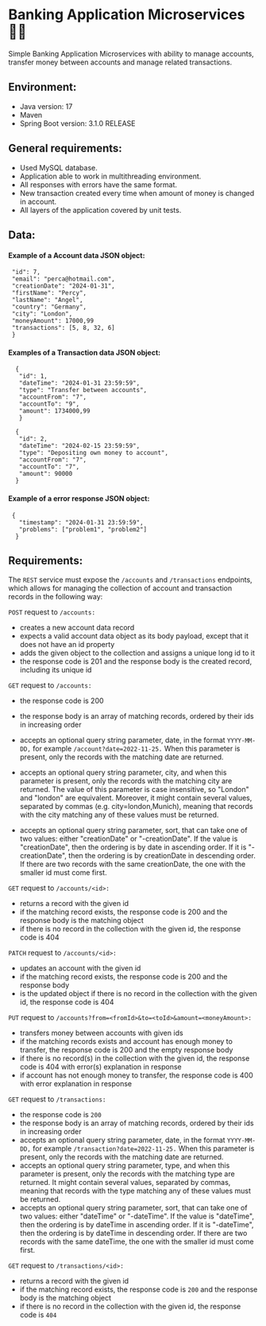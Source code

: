 # Banking Application Microservices :woman_technologist:
Simple Banking Application Microservices with ability to manage accounts, transfer money between accounts and manage related transactions.

## Environment:
* Java version: 17
* Maven
* Spring Boot version: 3.1.0 RELEASE

## General requirements:

* Used MySQL database.
* Application able to work in multithreading environment.
* All responses with errors have the same format.
* New transaction created every time when amount of money is changed in account.
* All layers of the application covered by unit tests.

## Data:

#### Example of a Account data JSON object:
  ```{  
   "id": 7, 
   "email": "perca@hotmail.com", 
   "creationDate": "2024-01-31", 
   "firstName": "Percy", 
   "lastName": "Angel", 
   "country": "Germany", 
   "city": "London", 
   "moneyAmount": 17000,99 
   "transactions": [5, 8, 32, 6] 
   }  
```
#### Examples of a Transaction data JSON object:
```
  {
   "id": 1,
   "dateTime": "2024-01-31 23:59:59",
   "type": "Transfer between accounts",
   "accountFrom": "7",
   "accountTo": "9",
   "amount": 1734000,99
   } 

  {
   "id": 2,
   "dateTime": "2024-02-15 23:59:59",
   "type": "Depositing own money to account",
   "accountFrom": "7",
   "accountTo": "7",
   "amount": 90000
  } 
```
#### Example of a error response JSON object:
```
 {
   "timestamp": "2024-01-31 23:59:59",
   "problems": ["problem1", "problem2"]
  } 
```
## Requirements:

The ```REST``` service must expose the ```/accounts``` and ```/transactions``` endpoints, which allows for managing the collection of account and transaction records in the following way:

```POST``` request to ```/accounts:```

* creates a new account data record 
* expects a valid account data object as its body payload, except that it does not have an id property
* adds the given object to the collection and assigns a unique long id to it
* the response code is 201 and the response body is the created record, including its unique id

```GET``` request to ```/accounts:```

* the response code is 200 
* the response body is an array of matching records, ordered by their ids in increasing order
* accepts an optional query string parameter, date, in the format ```YYYY-MM-DD,``` for example ```/account?date=2022-11-25.``` When this parameter is present, only the records with the matching date are returned.
* accepts an optional query string parameter, city, and when this parameter is present, only the records with the matching city are returned. The value of this parameter is case insensitive, so "London" and "london" are equivalent. Moreover, it might contain several values, separated by commas (e.g. city=london,Munich), meaning that records with the city matching any of these values must be returned.

* accepts an optional query string parameter, sort, that can take one of two values: either "creationDate" or "-creationDate". If the value is "creationDate", then the ordering is by date in ascending order. If it is "-creationDate", then the ordering is by creationDate in descending order. If there are two records with the same creationDate, the one with the smaller id must come first.

```GET``` request to ```/accounts/<id>:```

* returns a record with the given id
* if the matching record exists, the response code is 200 and the response body is the matching object 
* if there is no record in the collection with the given id, the response code is 404

```PATCH``` request to ```/accounts/<id>:```
* updates an account with the given id 
* if the matching record exists, the response code is 200 and the response body
* is the  updated object if there is no record in the collection with the given id, the response code is 404

```PUT``` request to ```/accounts?from=<fromId>&to=<toId>&amount=<moneyAmount>:```
* transfers money between accounts with given ids 
* if the matching records exists and account has enough money to transfer, the response code is 200 and the empty response body 
* if there is no record(s) in the collection with the given id, the response code is 404 with error(s) explanation in response 
* if account has not enough money to transfer, the response code is 400 with error explanation in response

```GET``` request to ```/transactions:```

* the response code is ```200```
* the response body is an array of matching records, ordered by their ids in increasing order 
* accepts an optional query    string parameter, date, in the format ```YYYY-MM-DD,``` for example ```/transaction?date=2022-11-25.``` When this parameter is present, only the records with the matching date are returned.
* accepts an optional query string parameter, type, and when this parameter is present, only the records with the matching type are returned. It might contain several values, separated by commas, meaning that records with the type matching any of these values must be returned.
* accepts an optional query string parameter, sort, that can take one of two values: either "dateTime" or "-dateTime". If the value is "dateTime", then the ordering is by dateTime in ascending order. If it is "-dateTime", then the ordering is by dateTime in descending order. If there are two records with the same dateTime, the one with the smaller id must come first.

```GET``` request to ```/transactions/<id>:```
* returns a record with the given id 
* if the matching record exists, the response code is ```200``` and the response body is the matching object
*  if there is no record in the collection with the given id, the response code is ```404```
